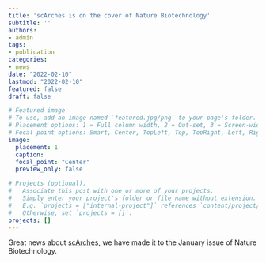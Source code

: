 ```yaml
---
title: 'scArches is on the cover of Nature Biotechnology'
subtitle: ''
authors:
- admin
tags:
- publication
categories:
- news
date: "2022-02-10"
lastmod: "2022-02-10"
featured: false
draft: false

# Featured image
# To use, add an image named `featured.jpg/png` to your page's folder.
# Placement options: 1 = Full column width, 2 = Out-set, 3 = Screen-width
# Focal point options: Smart, Center, TopLeft, Top, TopRight, Left, Right, BottomLeft, Bottom, BottomRight
image:
  placement: 1
  caption: 
  focal_point: "Center"
  preview_only: false

# Projects (optional).
#   Associate this post with one or more of your projects.
#   Simply enter your project's folder or file name without extension.
#   E.g. `projects = ["internal-project"]` references `content/project/deep-learning/index.md`.
#   Otherwise, set `projects = []`.
projects: []
---
```


Great news about [scArches](https://www.nature.com/articles/s41587-021-01001-7), we have made it to the January issue of Nature Biotechnology.

